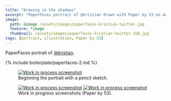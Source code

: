 ```yaml
---
title: "Drawing in the shadows"
excerpt: "PaperFaces portrait of @kristian drawn with Paper by 53 on an iPad."
image: 
  path: &image /assets/images/paperfaces-kristian-twitter.jpg 
  feature: *image
  thumbnail: /assets/images/paperfaces-kristian-twitter-150.jpg
tags: [portrait, illustration, Paper by 53]
---
```


PaperFaces portrait of <a href="http://twitter.com/kristian">@kristian</a>.

{% include boilerplate/paperfaces-2.md %}

<figure>
	<a href="/assets/images/paperfaces-kristian-process-1-lg.jpg"><img src="/assets/images/paperfaces-kristian-process-1-750.jpg" alt="Work in process screenshot"></a>
	<figcaption>Beginning the portrait with a pencil sketch.</figcaption>
</figure>

<figure class="half">
	<a href="/assets/images/paperfaces-kristian-process-2-lg.jpg"><img src="/assets/images/paperfaces-kristian-process-2-600.jpg" alt="Work in process screenshot"></a>
	<a href="/assets/images/paperfaces-kristian-process-3-lg.jpg"><img src="/assets/images/paperfaces-kristian-process-3-600.jpg" alt="Work in process screenshot"></a>
	<figcaption>Work in progress screenshots (Paper by 53).</figcaption>
</figure>
